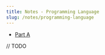 ```yaml
---
title: Notes - Programming Language
slug: /notes/programming-language
---
```


- [Part A](/notes/programming-language/part-a)

// TODO
